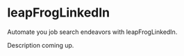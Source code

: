 # leapFrogLinkedIn
Automate you job search endeavors with leapFrogLinkedIn. 

Description coming up. 
